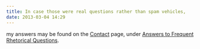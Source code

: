 ```yaml
---
title: In case those were real questions rather than spam vehicles,
date: 2013-03-04 14:29
---
```


my answers may be found on the [Contact](/contact/) page, under
[Answers to Frequent Rhetorical Questions](/contact/#afrq).
